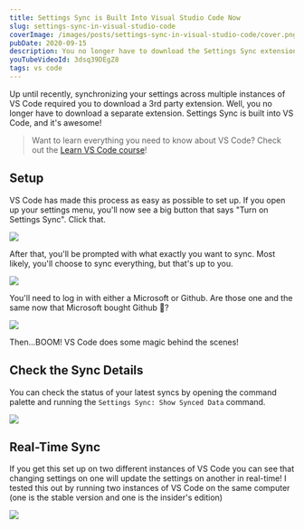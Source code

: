 ```yaml
---
title: Settings Sync is Built Into Visual Studio Code Now
slug: settings-sync-in-visual-studio-code
coverImage: /images/posts/settings-sync-in-visual-studio-code/cover.png
pubDate: 2020-09-15
description: You no longer have to download the Settings Sync extension in Visual Studio Code.
youTubeVideoId: 3dsq39DEgZ8
tags: vs code
---
```


Up until recently, synchronizing your settings across multiple instances of VS Code required you to download a 3rd party extension. Well, you no longer have to download a separate extension. Settings Sync is built into VS Code, and it's awesome!

> Want to learn everything you need to know about VS Code? Check out the [Learn VS Code course](https://www.udemy.com/course/learn-visual-studio-code/)!

## Setup

VS Code has made this process as easy as possible to set up. If you open up your settings menu, you'll now see a big button that says "Turn on Settings Sync". Click that.

![](/images/posts/settings-sync-in-visual-studio-code/1.png)

After that, you'll be prompted with what exactly you want to sync. Most likely, you'll choose to sync everything, but that's up to you.

![](/images/posts/settings-sync-in-visual-studio-code/2.png)

You'll need to log in with either a Microsoft or Github. Are those one and the same now that Microsoft bought Github 🤣?

![](/images/posts/settings-sync-in-visual-studio-code/3.png)

Then...BOOM! VS Code does some magic behind the scenes!

## Check the Sync Details

You can check the status of your latest syncs by opening the command palette and running the `Settings Sync: Show Synced Data` command.

![](/images/posts/settings-sync-in-visual-studio-code/4.png)

## Real-Time Sync

If you get this set up on two different instances of VS Code you can see that changing settings on one will update the settings on another in real-time! I tested this out by running two instances of VS Code on the same computer (one is the stable version and one is the insider's edition)

![](/images/posts/settings-sync-in-visual-studio-code/5.gif)
